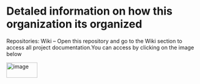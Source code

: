 # Detaled information on how this organization its organized 


Repositories: Wiki – Open this repository and go to the Wiki section to access all project documentation.You can access by clicking on the image below

[<img width="81" height="40" alt="image" src="https://github.com/user-attachments/assets/43249f77-87bd-4e35-9a38-779bd9fc70e2" />](https://github.com/G-33-movile-applications/Wiki-G-33/wiki)
